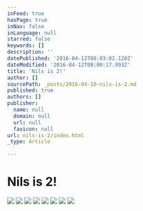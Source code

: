```yaml
---
inFeed: true
hasPage: true
inNav: false
inLanguage: null
starred: false
keywords: []
description: ''
datePublished: '2016-04-12T08:03:02.120Z'
dateModified: '2016-04-12T08:00:17.993Z'
title: 'Nils is 2!'
author: []
sourcePath: _posts/2016-04-10-nils-is-2.md
published: true
authors: []
publisher:
  name: null
  domain: null
  url: null
  favicon: null
url: nils-is-2/index.html
_type: Article

---
```

# Nils is 2!
![](https://the-grid-user-content.s3-us-west-2.amazonaws.com/d5b81cb5-48ff-44db-8fde-a1fa0f6e540a.jpg)
![](https://the-grid-user-content.s3-us-west-2.amazonaws.com/ae0f820b-a848-4812-bfac-acae3453d11e.jpg)
![](https://the-grid-user-content.s3-us-west-2.amazonaws.com/a77dd2cc-1204-4852-a271-bcb0dd138ec1.jpg)
![](https://s3-us-west-2.amazonaws.com/the-grid-img/p/22b724fd05521e972986c9a874309fb904a12cbe.jpg)
![](https://the-grid-user-content.s3-us-west-2.amazonaws.com/b07c3370-8282-4ee1-b443-40d2b72e7577.jpg)
![](https://the-grid-user-content.s3-us-west-2.amazonaws.com/1909cad4-237f-41f4-a220-ad0c0bbadbbd.jpg)
![](https://s3-us-west-2.amazonaws.com/the-grid-img/p/39f234b6dbe0ff1aa7aaa29c5efe46216100eb2c.jpg)
![](https://the-grid-user-content.s3-us-west-2.amazonaws.com/4a319018-e097-4c4b-8e71-e3d748ca9240.jpg)